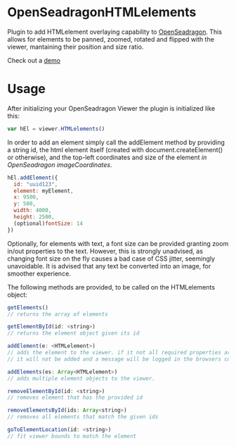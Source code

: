 # OpenSeadragonHTMLelements

Plugin to add HTMLelement overlaying capability to [OpenSeadragon](https://github.com/openseadragon/openseadragon).
This allows for elements to be panned, zoomed, rotated and flipped with the viewer, mantaining their position and size ratio.

Check out a [demo]()

# Usage

After initializing your OpenSeadragon Viewer the plugin is initialized like this:

`````javascript
var hEl = viewer.HTMLelements()
`````

In order to add an element simply call the addElement method by providing a string id, the html element itself (created with document.createElement() or otherwise), and the top-left coordinates and size of the element *in OpenSeadragon imageCoordinates*.

`````javascript
hEl.addElement({
  id: "uuid123",
  element: myElement,
  x: 9500,
  y: 500,
  width: 4000,
  height: 2500,
  (optional)fontSize: 14
})
`````

Optionally, for elements with text, a font size can be provided granting zoom in/out properties to the text. However, this is strongly unadvised, as changing font size on the fly causes a bad case of CSS jitter, seemingly unavoidable. It is advised that any text be converted into an image, for smoother experience.

The following methods are provided, to be called on the HTMLelements object:

`````javascript
getElements()
// returns the array of elements

getElementById(id: <string>)
// returns the element object given its id

addElement(e: <HTMLelement>)
// adds the element to the viewer. if it not all required properties are provided
// it will not be added and a message will be logged in the browsers console

addElements(es: Array<HTMLelement>)
// adds multiple element objects to the viewer.

removeElementById(id: <string>)
// removes element that has the provided id

removeElementsById(ids: Array<string>)
// removes all elements that match the given ids

goToElementLocation(id: <string>)
// fit viewer bounds to match the element
`````
